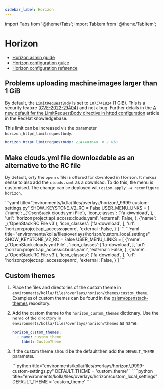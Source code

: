 ```yaml
---
sidebar_label: Horizon
---
```


import Tabs from '@theme/Tabs';
import TabItem from '@theme/TabItem';

# Horizon

* [Horizon admin guide](https://docs.openstack.org/horizon/latest/admin/index.html)
* [Horizon configuration guide](https://docs.openstack.org/horizon/latest/configuration/index.html)
* [Horizon configuration reference](https://docs.openstack.org/horizon/latest/configuration/settings.html)

## Problems uploading machine images larger than 1 GiB

By default, the `LimitRequestBody` is set to `1073741824` (1 GiB).
This is a security feature ([CVE-2022-29404](https://access.redhat.com/security/cve/CVE-2022-29404))
and not a bug. Further details in the
[A new default for the LimitRequestBody directive in httpd configuration](https://access.redhat.com/articles/6975397)
article in the RedHat knowledgebase.

This limit can be increased via the parameter `horizon_httpd_limitrequestbody`.

```yaml title="environments/kolla/configuration.yml"
horizon_httpd_limitrequestbody: 2147483648  # 2 GiB
```

## Make clouds.yml file downloadable as an alternative to the RC file

By default, only the `openrc` file is offered for download in Horizon. It makes sense to also add the
`clouds.yaml` as a download. To do this, the menu is customised. The change can be deployed with
`osism apply -a reconfigure horizon`.

<Tabs>
<TabItem value="osism-8" label="OSISM >= 8.0.0">
```yaml title="environments/kolla/files/overlays/horizon/_9999-custom-settings.py"
SHOW_KEYSTONE_V2_RC = False
USER_MENU_LINKS = [
  {'name': _('OpenStack clouds.yml File'),
   'icon_classes': ['fa-download', ],
   'url': 'horizon:project:api_access:clouds.yaml',
   'external': False,
   },
  {'name': _('OpenStack RC File v3'),
   'icon_classes': ['fa-download', ],
   'url': 'horizon:project:api_access:openrc',
   'external': False,
   }
]
```
</TabItem>
<TabItem value="osism-7" label="OSISM < 8.0.0">
```yaml title="environments/kolla/files/overlays/horizon/custom_local_settings"
SHOW_KEYSTONE_V2_RC = False
USER_MENU_LINKS = [
  {'name': _('OpenStack clouds.yml File'),
   'icon_classes': ['fa-download', ],
   'url': 'horizon:project:api_access:clouds.yaml',
   'external': False,
   },
  {'name': _('OpenStack RC File v3'),
   'icon_classes': ['fa-download', ],
   'url': 'horizon:project:api_access:openrc',
   'external': False,
   }
]
```
</TabItem>
</Tabs>

## Custom themes

1. Place the files and directories of the custom theme in
   `environments/kolla/files/overlays/horizon/themes/custom_theme`.
   Examples of custom themes can be found in the [osism/openstack-themes](https://github.com/osism/openstack-themes)
   repository.

2. Add the custom theme to the `horizon_custom_themes` dictionary.
   Use the name of the directory in `environments/kolla/files/overlays/horizon/themes` as
   name.

   ```yaml title="environments/kolla/configuration.yml"
   horizon_custom_themes:
     - name: custom_theme
       label: CustomTheme
   ```

3. If the custom theme should be the default then add the `DEFAULT_THEME` parameter.

   <Tabs>
   <TabItem value="osism-8" label="OSISM >= 8.0.0">
   ```python title="environments/kolla/files/overlays/horizon/_9999-custom-settings.py"
   DEFAULT_THEME = 'custom_theme'
   ```
   </TabItem>
   <TabItem value="osism-7" label="OSISM < 8.0.0">
   ```python title="environments/kolla/files/overlays/horizon/custom_local_settings"
   DEFAULT_THEME = 'custom_theme'
   ```
   </TabItem>
   </Tabs>
